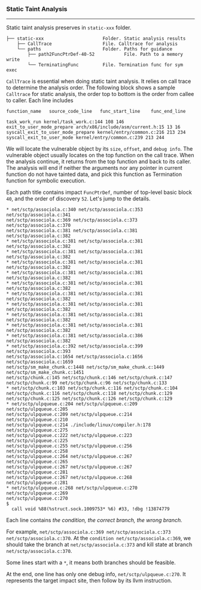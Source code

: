 ### Static Taint Analysis

------

Static taint analysis preserves in `static-xxx` folder. 

```
├── static-xxx						Folder. Static analysis results
    ├── CallTrace					File. Calltrace for analysis
    └── paths						Folder. Paths for guidance
    	├── path2FuncPtrDef-40-52			File. Path to a memory write
   		└── TerminatingFunc			File. Termination func for sym exec
```

`CallTrace` is essential when doing static taint analysis. It relies on call trace to determine the analysis order.  The following block shows a sample `Calltrace` for static analysis, the order top to bottom is the order from callee to caller. Each line includes 

`function_name   source_code_line   func_start_line    func_end_line`

```
task_work_run kernel/task_work.c:144 108 146
exit_to_user_mode_prepare arch/x86/include/asm/current.h:15 13 16
syscall_exit_to_user_mode_prepare kernel/entry/common.c:216 213 234
syscall_exit_to_user_mode kernel/entry/common.c:239 213 244
```

We will locate the vulnerable object by its `size`, `offset`, and `debug info`. The vulnerable object usually locates on the top function on the call trace. When the analysis continue, it returns from the top function and back to its caller. The analysis will end if neither the arguments nor any pointer in current function do not have tainted data, and pick this function as Termination function for symbolic execution.

Each path title contains impact `FuncPtrDef`, number of top-level basic block `40`, and the order of discovery `52`. Let's jump to the details.

```
* net/sctp/associola.c:340 net/sctp/associola.c:353 net/sctp/associola.c:341
net/sctp/associola.c:369 net/sctp/associola.c:373 net/sctp/associola.c:370
net/sctp/associola.c:381 net/sctp/associola.c:381 net/sctp/associola.c:382
* net/sctp/associola.c:381 net/sctp/associola.c:381 net/sctp/associola.c:382
* net/sctp/associola.c:381 net/sctp/associola.c:381 net/sctp/associola.c:382
* net/sctp/associola.c:381 net/sctp/associola.c:381 net/sctp/associola.c:382
* net/sctp/associola.c:381 net/sctp/associola.c:381 net/sctp/associola.c:382
* net/sctp/associola.c:381 net/sctp/associola.c:381 net/sctp/associola.c:382
* net/sctp/associola.c:381 net/sctp/associola.c:381 net/sctp/associola.c:382
* net/sctp/associola.c:381 net/sctp/associola.c:381 net/sctp/associola.c:382
* net/sctp/associola.c:381 net/sctp/associola.c:381 net/sctp/associola.c:382
* net/sctp/associola.c:381 net/sctp/associola.c:381 net/sctp/associola.c:382
* net/sctp/associola.c:381 net/sctp/associola.c:386 net/sctp/associola.c:382
* net/sctp/associola.c:392 net/sctp/associola.c:399 net/sctp/associola.c:393
net/sctp/associola.c:1654 net/sctp/associola.c:1656 net/sctp/associola.c:1659
net/sctp/sm_make_chunk.c:1448 net/sctp/sm_make_chunk.c:1449 net/sctp/sm_make_chunk.c:1451
net/sctp/chunk.c:145 net/sctp/chunk.c:146 net/sctp/chunk.c:147
net/sctp/chunk.c:99 net/sctp/chunk.c:96 net/sctp/chunk.c:133
* net/sctp/chunk.c:103 net/sctp/chunk.c:116 net/sctp/chunk.c:104
net/sctp/chunk.c:116 net/sctp/chunk.c:118 net/sctp/chunk.c:129
net/sctp/chunk.c:125 net/sctp/chunk.c:126 net/sctp/chunk.c:129
* net/sctp/ulpqueue.c:204 net/sctp/ulpqueue.c:209 net/sctp/ulpqueue.c:205
net/sctp/ulpqueue.c:209 net/sctp/ulpqueue.c:214 net/sctp/ulpqueue.c:210
net/sctp/ulpqueue.c:214 ./include/linux/compiler.h:178 net/sctp/ulpqueue.c:275
net/sctp/ulpqueue.c:222 net/sctp/ulpqueue.c:223 net/sctp/ulpqueue.c:225
net/sctp/ulpqueue.c:255 net/sctp/ulpqueue.c:256 net/sctp/ulpqueue.c:258
net/sctp/ulpqueue.c:264 net/sctp/ulpqueue.c:267 net/sctp/ulpqueue.c:265
net/sctp/ulpqueue.c:267 net/sctp/ulpqueue.c:267 net/sctp/ulpqueue.c:281
net/sctp/ulpqueue.c:267 net/sctp/ulpqueue.c:268 net/sctp/ulpqueue.c:281
* net/sctp/ulpqueue.c:268 net/sctp/ulpqueue.c:270 net/sctp/ulpqueue.c:269
net/sctp/ulpqueue.c:270
$
  call void %88(%struct.sock.1009753* %6) #33, !dbg !13874779
```

Each line contains *the condition, the correct branch, the wrong branch.*

For example, `net/sctp/associola.c:369 net/sctp/associola.c:373 net/sctp/associola.c:370`. At the `condition net/sctp/associola.c:369`, we should take the branch at `net/sctp/associola.c:373` and kill state at branch `net/sctp/associola.c:370`.

Some lines start with a `*`, it means both branches should be feasible.

At the end, one line has only one debug info, `net/sctp/ulpqueue.c:270`. It represents the target impact site, then follow by its llvm instruction.